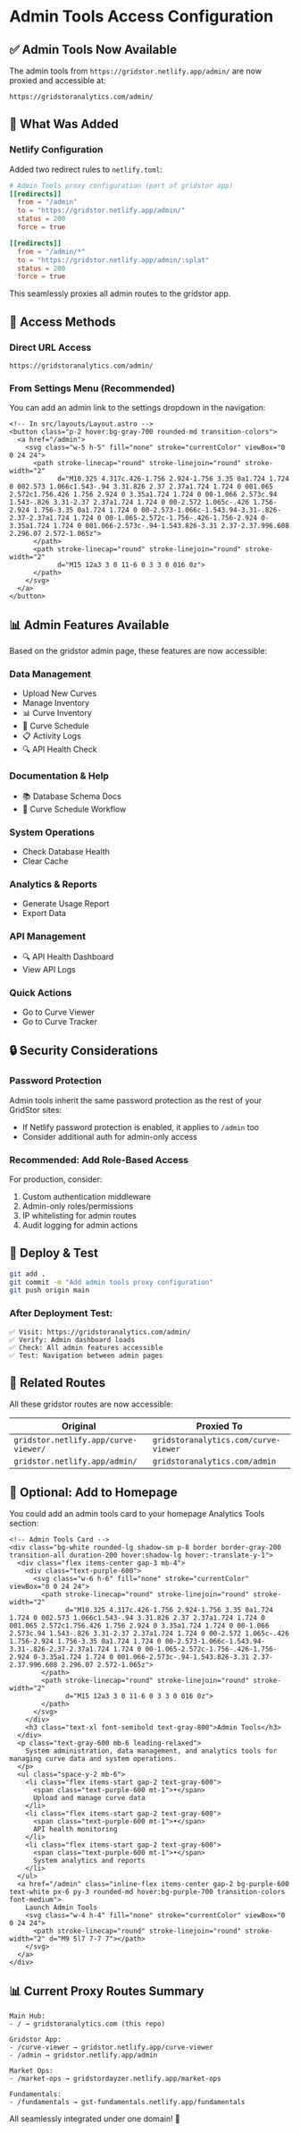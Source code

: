 # Admin Tools Access Configuration

## ✅ Admin Tools Now Available

The admin tools from `https://gridstor.netlify.app/admin/` are now proxied and accessible at:

```
https://gridstoranalytics.com/admin/
```

## 📝 What Was Added

### Netlify Configuration
Added two redirect rules to `netlify.toml`:

```toml
# Admin Tools proxy configuration (part of gridstor app)
[[redirects]]
  from = "/admin"
  to = "https://gridstor.netlify.app/admin/"
  status = 200
  force = true

[[redirects]]
  from = "/admin/*"
  to = "https://gridstor.netlify.app/admin/:splat"
  status = 200
  force = true
```

This seamlessly proxies all admin routes to the gridstor app.

## 🔐 Access Methods

### Direct URL Access
```
https://gridstoranalytics.com/admin/
```

### From Settings Menu (Recommended)
You can add an admin link to the settings dropdown in the navigation:

```astro
<!-- In src/layouts/Layout.astro -->
<button class="p-2 hover:bg-gray-700 rounded-md transition-colors">
  <a href="/admin">
    <svg class="w-5 h-5" fill="none" stroke="currentColor" viewBox="0 0 24 24">
      <path stroke-linecap="round" stroke-linejoin="round" stroke-width="2" 
            d="M10.325 4.317c.426-1.756 2.924-1.756 3.35 0a1.724 1.724 0 002.573 1.066c1.543-.94 3.31.826 2.37 2.37a1.724 1.724 0 001.065 2.572c1.756.426 1.756 2.924 0 3.35a1.724 1.724 0 00-1.066 2.573c.94 1.543-.826 3.31-2.37 2.37a1.724 1.724 0 00-2.572 1.065c-.426 1.756-2.924 1.756-3.35 0a1.724 1.724 0 00-2.573-1.066c-1.543.94-3.31-.826-2.37-2.37a1.724 1.724 0 00-1.065-2.572c-1.756-.426-1.756-2.924 0-3.35a1.724 1.724 0 001.066-2.573c-.94-1.543.826-3.31 2.37-2.37.996.608 2.296.07 2.572-1.065z">
      </path>
      <path stroke-linecap="round" stroke-linejoin="round" stroke-width="2" 
            d="M15 12a3 3 0 11-6 0 3 3 0 016 0z">
      </path>
    </svg>
  </a>
</button>
```

## 📊 Admin Features Available

Based on the gridstor admin page, these features are now accessible:

### Data Management
- Upload New Curves
- Manage Inventory
- 📊 Curve Inventory
- 📅 Curve Schedule
- 📋 Activity Logs
- 🔍 API Health Check

### Documentation & Help
- 📚 Database Schema Docs
- 📅 Curve Schedule Workflow

### System Operations
- Check Database Health
- Clear Cache

### Analytics & Reports
- Generate Usage Report
- Export Data

### API Management
- 🔍 API Health Dashboard
- View API Logs

### Quick Actions
- Go to Curve Viewer
- Go to Curve Tracker

## 🔒 Security Considerations

### Password Protection
Admin tools inherit the same password protection as the rest of your GridStor sites:
- If Netlify password protection is enabled, it applies to `/admin` too
- Consider additional auth for admin-only access

### Recommended: Add Role-Based Access
For production, consider:
1. Custom authentication middleware
2. Admin-only roles/permissions
3. IP whitelisting for admin routes
4. Audit logging for admin actions

## 🚀 Deploy & Test

```bash
git add .
git commit -m "Add admin tools proxy configuration"
git push origin main
```

### After Deployment Test:
```
✅ Visit: https://gridstoranalytics.com/admin/
✅ Verify: Admin dashboard loads
✅ Check: All admin features accessible
✅ Test: Navigation between admin pages
```

## 🔗 Related Routes

All these gridstor routes are now accessible:

| Original | Proxied To |
|----------|------------|
| `gridstor.netlify.app/curve-viewer/` | `gridstoranalytics.com/curve-viewer` |
| `gridstor.netlify.app/admin/` | `gridstoranalytics.com/admin` |

## 🎯 Optional: Add to Homepage

You could add an admin tools card to your homepage Analytics Tools section:

```astro
<!-- Admin Tools Card -->
<div class="bg-white rounded-lg shadow-sm p-8 border border-gray-200 transition-all duration-200 hover:shadow-lg hover:-translate-y-1">
  <div class="flex items-center gap-3 mb-4">
    <div class="text-purple-600">
      <svg class="w-6 h-6" fill="none" stroke="currentColor" viewBox="0 0 24 24">
        <path stroke-linecap="round" stroke-linejoin="round" stroke-width="2" 
              d="M10.325 4.317c.426-1.756 2.924-1.756 3.35 0a1.724 1.724 0 002.573 1.066c1.543-.94 3.31.826 2.37 2.37a1.724 1.724 0 001.065 2.572c1.756.426 1.756 2.924 0 3.35a1.724 1.724 0 00-1.066 2.573c.94 1.543-.826 3.31-2.37 2.37a1.724 1.724 0 00-2.572 1.065c-.426 1.756-2.924 1.756-3.35 0a1.724 1.724 0 00-2.573-1.066c-1.543.94-3.31-.826-2.37-2.37a1.724 1.724 0 00-1.065-2.572c-1.756-.426-1.756-2.924 0-3.35a1.724 1.724 0 001.066-2.573c-.94-1.543.826-3.31 2.37-2.37.996.608 2.296.07 2.572-1.065z">
        </path>
        <path stroke-linecap="round" stroke-linejoin="round" stroke-width="2" 
              d="M15 12a3 3 0 11-6 0 3 3 0 016 0z">
        </path>
      </svg>
    </div>
    <h3 class="text-xl font-semibold text-gray-800">Admin Tools</h3>
  </div>
  <p class="text-gray-600 mb-6 leading-relaxed">
    System administration, data management, and analytics tools for managing curve data and system operations.
  </p>
  <ul class="space-y-2 mb-6">
    <li class="flex items-start gap-2 text-gray-600">
      <span class="text-purple-600 mt-1">•</span>
      Upload and manage curve data
    </li>
    <li class="flex items-start gap-2 text-gray-600">
      <span class="text-purple-600 mt-1">•</span>
      API health monitoring
    </li>
    <li class="flex items-start gap-2 text-gray-600">
      <span class="text-purple-600 mt-1">•</span>
      System analytics and reports
    </li>
  </ul>
  <a href="/admin" class="inline-flex items-center gap-2 bg-purple-600 text-white px-6 py-3 rounded-md hover:bg-purple-700 transition-colors font-medium">
    Launch Admin Tools
    <svg class="w-4 h-4" fill="none" stroke="currentColor" viewBox="0 0 24 24">
      <path stroke-linecap="round" stroke-linejoin="round" stroke-width="2" d="M9 5l7 7-7 7"></path>
    </svg>
  </a>
</div>
```

## 📊 Current Proxy Routes Summary

```
Main Hub:
- / → gridstoranalytics.com (this repo)

Gridstor App:
- /curve-viewer → gridstor.netlify.app/curve-viewer
- /admin → gridstor.netlify.app/admin

Market Ops:
- /market-ops → gridstordayzer.netlify.app/market-ops

Fundamentals:
- /fundamentals → gst-fundamentals.netlify.app/fundamentals
```

All seamlessly integrated under one domain! 🎉
